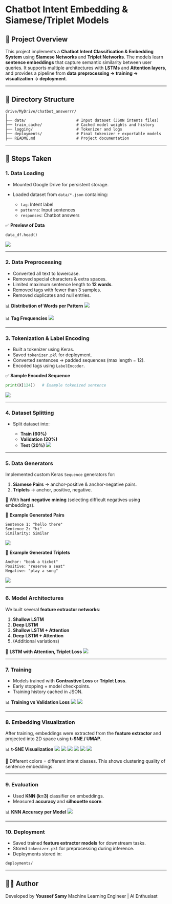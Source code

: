# Chatbot Intent Embedding & Siamese/Triplet Models

## 📌 Project Overview

This project implements a **Chatbot Intent Classification & Embedding System** using **Siamese Networks** and **Triplet Networks**.
The models learn **sentence embeddings** that capture semantic similarity between user queries.
It supports multiple architectures with **LSTMs** and **Attention layers**, and provides a pipeline from **data preprocessing → training → visualization → deployment**.

---

## 📂 Directory Structure

```
drive/MyDrive/chatbot_answerrr/
│
├── data/                      # Input dataset (JSON intents files)
├── train_cache/               # Cached model weights and history
├── logging/                   # Tokenizer and logs
├── deployments/               # Final tokenizer + exportable models
├── README.md                  # Project documentation
```

---

## 🚀 Steps Taken

### 1. Data Loading

* Mounted Google Drive for persistent storage.
* Loaded dataset from `data/*.json` containing:

  * `tag`: Intent label
  * `patterns`: Input sentences
  * `responses`: Chatbot answers

✅ **Preview of Data**

```python
data_df.head()
```

![](assets/img.png)

---

### 2. Data Preprocessing

* Converted all text to lowercase.
* Removed special characters & extra spaces.
* Limited maximum sentence length to **12 words**.
* Removed tags with fewer than 3 samples.
* Removed duplicates and null entries.

📊 **Distribution of Words per Pattern**
![](assets/img_1.png)

📊 **Tag Frequencies**
![](assets/img_2.png)

---

### 3. Tokenization & Label Encoding

* Built a tokenizer using Keras.
* Saved `tokenizer.pkl` for deployment.
* Converted sentences → padded sequences (max length = 12).
* Encoded tags using `LabelEncoder`.

✅ **Sample Encoded Sequence**

```python
print(X[124])   # Example tokenized sentence
```
![](assets/img_3.png)

---

### 4. Dataset Splitting

* Split dataset into:

  * **Train (60%)**
  * **Validation (20%)**
  * **Test (20%)**
![](assets/img_4.png)

---

### 5. Data Generators

Implemented custom Keras `Sequence` generators for:

1. **Siamese Pairs** → anchor-positive & anchor-negative pairs.
2. **Triplets** → anchor, positive, negative.

🔹 With **hard negative mining** (selecting difficult negatives using embeddings).

📌 **Example Generated Pairs**

```
Sentence 1: "hello there"
Sentence 2: "hi"
Similarity: Similar
```
![](assets/img_5.png)

📌 **Example Generated Triplets**

```
Anchor: "book a ticket"
Positive: "reserve a seat"
Negative: "play a song"
```
![](assets/img_6.png)

---

### 6. Model Architectures

We built several **feature extractor networks**:

1. **Shallow LSTM**
2. **Deep LSTM**
3. **Shallow LSTM + Attention**
4. **Deep LSTM + Attention**
5. (Additional variations)

📌 **LSTM with Attention, Triplet Loss**
![](train_cache/lstm_shallow_attention_v2_arch.png)

---

### 7. Training

* Models trained with **Contrastive Loss** or **Triplet Loss**.
* Early stopping + model checkpoints.
* Training history cached in JSON.

📊 **Training vs Validation Loss**
![](assets/img_7.png)
![](assets/img_8.png)


---

### 8. Embedding Visualization

After training, embeddings were extracted from the **feature extractor** and projected into 2D space using **t-SNE / UMAP**.

📊 **t-SNE Visualization**
![](latent_space/lstm_shallow_attention_v1%20latent%20space.png)
![](latent_space/lstm_deep_v1%20latent%20space.png)
![](latent_space/lstm_shallow_attention_v1%20latent%20space.png)
![](latent_space/lstm_shallow_attention_v2%20latent%20space.png)
![](latent_space/lstm_shallow_attention_v3%20latent%20space.png)
![](latent_space/lstm_deep_attention_v1%20latent%20space.png)

📌 Different colors = different intent classes.
This shows clustering quality of sentence embeddings.

---

### 9. Evaluation

* Used **KNN (k=3)** classifier on embeddings.
* Measured **accuracy** and **silhouette score**.

📊 **KNN Accuracy per Model**
![](assets/img_9.png)


---

### 10. Deployment

* Saved trained **feature extractor models** for downstream tasks.
* Stored `tokenizer.pkl` for preprocessing during inference.
* Deployments stored in:

```
deployments/
```

---

## 👨‍💻 Author

Developed by **Youssef Samy**
Machine Learning Engineer | AI Enthusiast